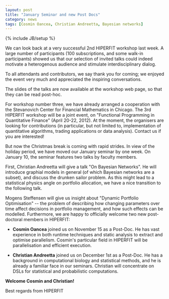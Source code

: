 ```yaml
---
layout: post
title: "January Seminar and new Post Docs"
category: news
tags: [Cosmin Oancea, Christian Andreetta, Bayesian networks]
---
```

{% include JB/setup %}

We can look back at a very successful 2nd HIPERFIT workshop last
week. A large number of participants (100 subscriptions, and some
walk-in participants) showed us that our selection of invited talks
could indeed motivate a heterogenous audience and stimulate
interdisciplinary dialog. 

To all attendants and contributors, we say thank you for coming; we
enjoyed the event very much and appreciated the inspiring
conversations.

The slides of the talks are now available at the workshop web page, so
that they can be read post-hoc.

For workshop number three, we have already arranged a cooperation with
the Stevanovich Center for Financial Mathematics in Chicago. The 3rd
HIPERFIT workshop will be a joint event, on "Functional Programming in
Quantitative Finance" (April 20-22, 2012). At the moment, the
organisers are looking for contributions (in particular, but not
limited to, implementation of quantitative algorithms, trading
applications or data analysis). Contact us if you are
interested!

But now the Christmas break is coming with rapid strides. In view of
the holiday period, we have moved our January seminar by one week. On
January 10, the seminar features two talks by faculty
members.

First, Christian Andreetta will give a talk "On Bayesian Networks". He
will introduce graphial models in general (of which Bayesian networks
are a subset), and discuss the drunken sailor problem. As this might
lead to a statistical physics angle on portfolio allocation, we have a
nice transition to the following talk.

Mogens Steffensen will give us insight about "Dynamic Portfolio
Optimisation" -- the problem of describing how changing parameters
over time affect decisions in portfolio management, and how such
effects can be modelled. Furthermore, we are happy to officially
welcome two new post-doctoral members in HIPERFIT:

- **Cosmin Oancea** joined us on November 15 as a Post-Doc. He has
  vast experience in both runtime techniques and static analysis to
  extract and optimise parallelism. Cosmin's particular field in
  HIPERFIT will be parallelisation and efficient execution.

- **Christian Andreetta** joined us on December 1st as a Post-Doc. He
  has a background in computational biology and statistical methods,
  and he is already a familiar face in our seminars. Christian will
  concentrate on DSLs for statistical and probabilistic computations.

**Welcome Cosmin and Christian!**

Best regards from HIPERFIT